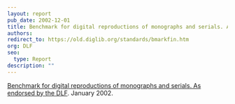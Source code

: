 ```yaml
---
layout: report
pub_date: 2002-12-01
title: Benchmark for digital reproductions of monographs and serials. As endorsed by the DLF
authors: 
redirect_to: https://old.diglib.org/standards/bmarkfin.htm
org: DLF
seo:
  type: Report
description: ""
---
```


<p><a href="https://old.diglib.org/standards/bmarkfin.htm">Benchmark for digital reproductions of monographs and serials. As endorsed by the DLF</a>. January 2002.</p>
